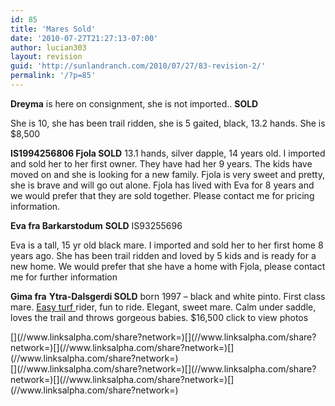 ```yaml
---
id: 85
title: 'Mares Sold'
date: '2010-07-27T21:27:13-07:00'
author: lucian303
layout: revision
guid: 'http://sunlandranch.com/2010/07/27/83-revision-2/'
permalink: '/?p=85'
---
```


**Dreyma** is here on consignment, she is not imported.. **SOLD**

She is 10, she has been trail ridden, she is 5 gaited, black, 13.2 hands. She is $8,500

**IS1994256806 Fjola SOLD** 13.1 hands, silver dapple, 14 years old. I imported and sold her to her first owner. They have had her 9 years. The kids have moved on and she is looking for a new family. Fjola is very sweet and pretty, she is brave and will go out alone. Fjola has lived with Eva for 8 years and we would prefer that they are sold together. Please contact me for pricing information.

**Eva fra Barkarstodum** **SOLD** IS93255696

Eva is a tall, 15 yr old black mare. I imported and sold her to her first home 8 years ago. She has been trail ridden and loved by 5 kids and is ready for a new home. We would prefer that she have a home with Fjola, please contact me for further information

**Gima fra** **Ytra-Dalsgerdi SOLD** born 1997 – black and white pinto. First class mare. [Easy turf ](http://www.zeroturf.com/)rider, fun to ride. Elegant, sweet mare. Calm under saddle, loves the trail and throws gorgeous babies. $16,500 click to view photos

<div class="linksalpha_container linksalpha_app_3" data-counters="1" data-size="regular" data-style="square" data-title="Mares Sold" data-url="https://www.sunlandranch.com/?p=85">[](//www.linksalpha.com/share?network=)[](//www.linksalpha.com/share?network=)[](//www.linksalpha.com/share?network=)[](//www.linksalpha.com/share?network=)</div><div class="linksalpha_container linksalpha_app_7" data-position="" data-title="Mares Sold" data-url="https://www.sunlandranch.com/?p=85">[](//www.linksalpha.com/share?network=)[](//www.linksalpha.com/share?network=)[](//www.linksalpha.com/share?network=)[](//www.linksalpha.com/share?network=)</div>